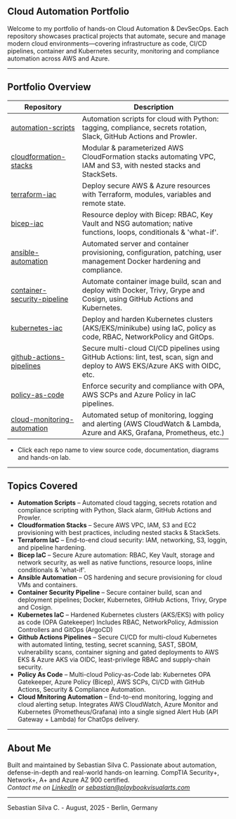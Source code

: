 ## Cloud Automation Portfolio

Welcome to my portfolio of hands-on Cloud Automation & DevSecOps. Each repository showcases practical projects that automate, secure and manage modern cloud environments—covering infrastructure as code, CI/CD pipelines, container and Kubernetes security, monitoring and compliance automation across AWS and Azure.

---

## Portfolio Overview

| Repository                                                                                               | Description                                                                                                                     |
|----------------------------------------------------------------------------------------------------------|---------------------------------------------------------------------------------------------------------------------------------|
| [automation-scripts](https://github.com/Cloud-Automation-Portfolio/automation-scripts)                   | Automation scripts for cloud with Python: tagging, compliance, secrets rotation, Slack, GitHub Actions and Prowler.             |
| [cloudformation-stacks](https://github.com/Cloud-Automation-Portfolio/cloudformation-stacks)             | Modular & parameterized AWS CloudFormation stacks automating VPC, IAM and S3, with nested stacks and StackSets.                 |
| [terraform-iac](https://github.com/Cloud-Automation-Portfolio/terraform-iac)                             | Deploy secure AWS & Azure resources with Terraform, modules, variables and remote state.                                        |
| [bicep-iac](https://github.com/Cloud-Automation-Portfolio/bicep-iac)                                     | Resource deploy with Bicep: RBAC, Key Vault and NSG automation; native functions, loops, conditionals & 'what-if'.              |
| [ansible-automation](https://github.com/Cloud-Automation-Portfolio/ansible-automation)                   | Automated server and container provisioning, configuration, patching, user management Docker hardening and compliance.          |
| [container-security-pipeline](https://github.com/Cloud-Automation-Portfolio/container-security-pipeline) | Automate container image build, scan and deploy with Docker, Trivy, Grype and Cosign, using GitHub Actions and Kubernetes.      |
| [kubernetes-iac](https://github.com/Cloud-Automation-Portfolio/kubernetes-iac)                           | Deploy and harden Kubernetes clusters (AKS/EKS/minikube) using IaC, policy as code, RBAC, NetworkPolicy and GitOps.             |
| [github-actions-pipelines](https://github.com/Cloud-Automation-Portfolio/github-actions-pipelines)       | Secure multi-cloud CI/CD pipelines using GitHub Actions: lint, test, scan, sign and deploy to AWS EKS/Azure AKS with OIDC, etc. |
| [policy-as-code](https://github.com/Cloud-Automation-Portfolio/policy-as-code)                           | Enforce security and compliance with OPA, AWS SCPs and Azure Policy in IaC pipelines.                                           |
| [cloud-monitoring-automation](https://github.com/Cloud-Automation-Portfolio/cloud-monitoring-automation) | Automated setup of monitoring, logging and alerting (AWS CloudWatch & Lambda, Azure and AKS, Grafana, Prometheus, etc.)         |

* Click each repo name to view source code, documentation, diagrams and hands-on lab.

---

## Topics Covered

- **Automation Scripts** – Automated cloud tagging, secrets rotation and compliance scripting with Python, Slack alarm, GitHub Actions and Prowler.
- **Cloudformation Stacks** – Secure AWS VPC, IAM, S3 and EC2 provisioning with best practices, including nested stacks & StackSets.
- **Terraform IaC** – End-to-end cloud security: IAM, networking, S3, loggin, and pipeline hardening.
- **Bicep IaC** – Secure Azure automation: RBAC, Key Vault, storage and network security, as well as native functions, resource loops, inline conditionals & 'what-if'. 
- **Ansible Automation** – OS hardening and secure provisioning for cloud VMs and containers.
- **Container Security Pipeline** – Secure container build, scan and deployment pipelines; Docker, Kubernetes, GitHub Actions, Trivy, Grype and Cosign.
- **Kubernetes IaC** – Hardened Kubernetes clusters (AKS/EKS) with policy as code (OPA Gatekeeper) Includes RBAC, NetworkPolicy, Admission Controllers and GitOps (ArgoCD)
- **Github Actions Pipelines** – Secure CI/CD for multi-cloud Kubernetes with automated linting, testing, secret scanning, SAST, SBOM, vulnerability scans, container signing and gated deployments to AWS EKS & Azure AKS via OIDC, least-privilege RBAC and supply-chain security.
- **Policy As Code** – Multi-cloud Policy-as-Code lab: Kubernetes OPA Gatekeeper, Azure Policy (Bicep), AWS SCPs, CI/CD with GitHub Actions, Security & Compliance Automation.
- **Cloud Mnitoring Automation** – End-to-end monitoring, logging and cloud alerting setup. Integrates AWS CloudWatch, Azure Monitor and Kubernetes (Prometheus/Grafana) into a single signed Alert Hub (API Gateway + Lambda) for ChatOps delivery. 

---

## About Me

Built and maintained by Sebastian Silva C. Passionate about automation, defense-in-depth and real-world hands-on learning. 
CompTIA Security+, Network+, A+ and Azure AZ 900 certified.   
*Contact me on [LinkedIn](https://www.linkedin.com/in/sebastiansilc) or [sebastian@playbookvisualarts.com](mailto:sebastian@playbookvisualarts.com)*

---

Sebastian Silva C. - August, 2025 - Berlin, Germany
